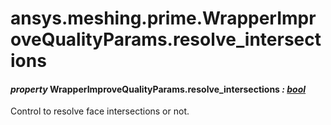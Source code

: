 <a id="ansys-meshing-prime-wrapperimprovequalityparams-resolve-intersections"></a>

# ansys.meshing.prime.WrapperImproveQualityParams.resolve_intersections

<a id="ansys.meshing.prime.WrapperImproveQualityParams.resolve_intersections"></a>

#### *property* WrapperImproveQualityParams.resolve_intersections *: [bool](https://docs.python.org/3.11/library/functions.html#bool)*

Control to resolve face intersections or not.

<!-- !! processed by numpydoc !! -->
